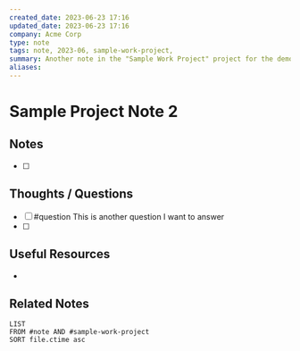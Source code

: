 ```yaml
---
created_date: 2023-06-23 17:16
updated_date: 2023-06-23 17:16
company: Acme Corp
type: note
tags: note, 2023-06, sample-work-project,
summary: Another note in the "Sample Work Project" project for the demo vault
aliases: 
---
```


# Sample Project Note 2

## Notes

- [ ] 

## Thoughts / Questions 

- [ ] #question This is another question I want to answer
- [ ] 

## Useful Resources

- 

## Related Notes

```dataview
LIST
FROM #note AND #sample-work-project
SORT file.ctime asc
```

